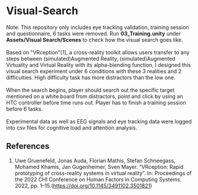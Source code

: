 # Visual-Search
Note: This repository only includes eye tracking validation, training session and questionnaire, 6 tasks were removed. Run <b>03_Training.unity</b> under <b>Assets/Visual Search/Scenes</b> to check how the visual search goes like.
<br><br>Based on "VRception"[1], a cross-reality toolkit allows users transfer to any steps between (simulated)Augmented Reality, (simulated)Augmented Virtuality and Virtual Reality with its alpha-blending function, I designed this visual search experiment under 6 conditions with these 3 realities and 2 difficulties. High difficulty task has more distractors than the low one.
<br><br>When the search begins, player should search out the specific target mentioned on a white board from distractors, point and click by using an HTC controller before time runs out. Player has to finish a training session before 6 tasks.
<br><br>Experimental data as well as EEG signals and eye tracking data were logged into csv files for cognitive load and attention analysis.

## References
1. Uwe Gruenefeld, Jonas Auda, Florian Mathis, Stefan Schneegass, Mohamed Khamis, Jan Gugenheimer, Sven Mayer. “VRception: Rapid prototyping of cross-reality systems in virtual reality”. In: Proceedings of the 2022 CHI Conference on Human Factors in Computing Systems. 2022, pp. 1–15.(https://doi.org/10.1145/3491102.3501821)
